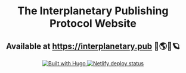 
<h1 align="center">The Interplanetary Publishing Protocol Website</h1>

<h2 align="center">Available at <a href="https://interplanetary.pub">https://interplanetary.pub</a> 🍺🌎🔭🪐</h2>

<p align="center">
<a href="https://gohugo.io">
<img src="https://img.shields.io/badge/Built%20with-Hugo-f94089?style=for-the-badge&logo=hugo" alt="Built with Hugo" />
</a>
<a href="https://netlify.com">
<img src="https://img.shields.io/netlify/da5ca139-2eb3-40cf-bd81-8ac32353b3f0?label=Netlify%20deploy&style=for-the-badge&logo=netlify" alt="Netlify deploy status" />
</a>
</p>
